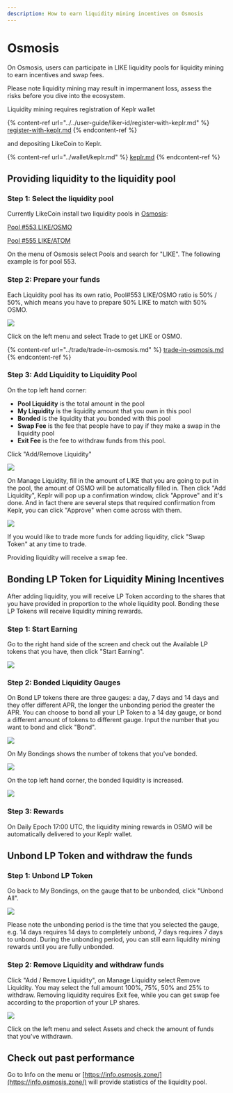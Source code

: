 ```yaml
---
description: How to earn liquidity mining incentives on Osmosis
---
```


# Osmosis

On Osmosis, users can participate in LIKE liquidity pools for liquidity mining to earn incentives and swap fees.

Please note liquidity mining may result in impermanent loss, assess the risks before you dive into the ecosystem.

Liquidity mining requires registration of Keplr wallet

{% content-ref url="../../user-guide/liker-id/register-with-keplr.md" %}
[register-with-keplr.md](../../user-guide/liker-id/register-with-keplr.md)
{% endcontent-ref %}

and depositing LikeCoin to Keplr.

{% content-ref url="../wallet/keplr.md" %}
[keplr.md](../wallet/keplr.md)
{% endcontent-ref %}

## Providing liquidity to the liquidity pool

### Step 1: Select the liquidity pool

Currently LikeCoin install two liquidity pools in [Osmosis](https://app.osmosis.zone/):

[Pool #553 LIKE/OSMO](https://app.osmosis.zone/pool/553)

[Pool #555 LIKE/ATOM](https://app.osmosis.zone/pool/555)

On the menu of Osmosis select Pools and search for "LIKE". The following example is for pool 553.

### Step 2: Prepare your funds

Each Liquidity pool has its own ratio, Pool#553 LIKE/OSMO ratio is 50% / 50%, which means you have to prepare 50% LIKE to match with 50% OSMO.

![](<../../.gitbook/assets/Osmosis LP 01.png>)

Click on the left menu and select Trade to get LIKE or OSMO.

{% content-ref url="../trade/trade-in-osmosis.md" %}
[trade-in-osmosis.md](../trade/trade-in-osmosis.md)
{% endcontent-ref %}

### Step 3: Add Liquidity to Liquidity Pool

On the top left hand corner:

* **Pool Liquidity** is the total amount in the pool
* **My Liquidity** is the liquidity amount that you own in this pool
* **Bonded** is the liquidity that you bonded with this pool
* **Swap Fee** is the fee that people have to pay if they make a swap in the liquidity pool
* **Exit Fee** is the fee to withdraw funds from this pool.

Click "Add/Remove Liquidity"

![](<../../.gitbook/assets/Osmosis LP 02.png>)

On Manage Liquidity, fill in the amount of LIKE that you are going to put in the pool, the amount of OSMO will be automatically filled in. Then click "Add Liquidity", Keplr will pop up a confirmation window, click "Approve" and it's done. And in fact there are several steps that required confirmation from Keplr, you can click "Approve" when come across with them.

![](<../../.gitbook/assets/Osmosis LP 03.png>)

If you would like to trade more funds for adding liquidity, click "Swap Token" at any time to trade.

Providing liquidity will receive a swap fee.

## Bonding LP Token for Liquidity Mining Incentives

After adding liquidity, you will receive LP Token according to the shares that you have provided in proportion to the whole liquidity pool. Bonding these LP Tokens will receive liquidity mining rewards.

### Step 1: Start Earning

Go to the right hand side of the screen and check out the Available LP tokens that you have, then click "Start Earning".

![](<../../.gitbook/assets/Osmosis LP 04.png>)

### Step 2: Bonded Liquidity Gauges

On Bond LP tokens there are three gauges: a day, 7 days and 14 days and they offer different APR, the longer the unbonding period the greater the APR. You can choose to bond all your LP Token to a 14 day gauge, or bond a different amount of tokens to different gauge. Input the number that you want to bond and click "Bond".

![](<../../.gitbook/assets/Osmosis LP 05.png>)

On My Bondings shows the number of tokens that you've bonded.

![](<../../.gitbook/assets/Osmosis LP 06.png>)

On the top left hand corner, the bonded liquidity is increased.

![](<../../.gitbook/assets/Osmosis LP 09.png>)

### Step 3: Rewards

On Daily Epoch 17:00 UTC, the liquidity mining rewards in OSMO will be automatically delivered to your Keplr wallet.

## Unbond LP Token and withdraw the funds

### Step 1: Unbond LP Token

Go back to My Bondings, on the gauge that to be unbonded, click "Unbond All".

![](<../../.gitbook/assets/Osmosis LP 07.png>)

Please note the unbonding period is the time that you selected the gauge, e.g. 14 days requires 14 days to completely unbond, 7 days requires 7 days to unbond. During the unbonding period, you can still earn liquidity mining rewards until you are fully unbonded.

### Step 2: Remove Liquidity and withdraw funds

Click "Add / Remove Liquidity", on Manage Liquidity select Remove Liquidity. You may select the full amount 100%, 75%, 50% and 25% to withdraw. Removing liquidity requires Exit fee, while you can get swap fee according to the proportion of your LP shares.

![](<../../.gitbook/assets/Osmosis LP 08.png>)

Click on the left menu and select Assets and check the amount of funds that you've withdrawn.

## Check out past performance

Go to Info on the menu or [https://info.osmosis.zone/](https://info.osmosis.zone/) will provide statistics of the liquidity pool.
